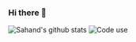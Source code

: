 ### Hi there 👋

<!--
**Sahandfer/Sahandfer** is a ✨ _special_ ✨ repository because its `README.md` (this file) appears on your GitHub profile.

Here are some ideas to get you started:

- 🔭 I’m currently working on ...
- 🌱 I’m currently learning ...
- 👯 I’m looking to collaborate on ...
- 🤔 I’m looking for help with ...
- 💬 Ask me about ...
- 📫 How to reach me: ...
- 😄 Pronouns: ...
- ⚡ Fun fact: ...
-->

![Sahand's github stats](https://github-readme-stats.vercel.app/api?username=Sahandfer&bg_color=30,e96443,904e95&title_color=fff&text_color=fff)
![Code use](https://github-readme-stats.vercel.app/api/top-langs/username=Sahandfer&layout=compact&bg_color=30,e96443,904e95&title_color=fff&text_color=fff)
